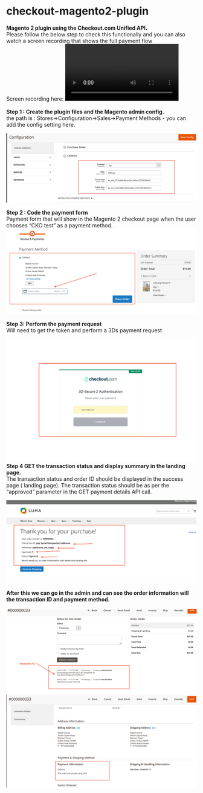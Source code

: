 # checkout-magento2-plugin
**Magento 2 plugin using the Checkout.com Unified API.<br/>**
Please follow the below step to check this functionally and you can also watch a screen recording that shows the full payment flow<br/>
Screen recording here:
![home](img/Magento2Plugin.mp4)<br/><br/>
**Step 1 : Create the plugin files and the Magento admin config.<br/>**
the path is : Stores->Configuration->Sales->Payment Methods - you can add the config setting here.

![home](img/configration.jpg)

**Step 2 : Code the payment form<br/>**
Payment form that will show in the Magento 2 checkout page when the user chooses “CKO test” as a payment method.
![home](img/checkout.jpg)


**Step 3: Perform the payment request<br/>**
Will need to get the token and perform a 3Ds payment request 

![home](img/payment3d.jpg)
**Step 4 GET the transaction status and display summary in the landing page.<br/>**
The transaction status and order ID should be displayed in the success page ( landing page). The transaction status should be as per the “approved” parameter in the GET payment details API call.

![home](img/success.jpg)

**After this we can go in the admin and can see the order information will the transaction ID and payment method.<br/><br/>**
![home](img/TransactionID.jpg)
![home](img/Paymentinfo.jpg)

